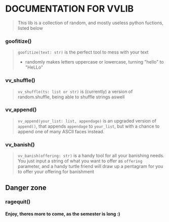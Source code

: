 # DOCUMENTATION FOR VVLIB

> This lib is a collection of random, and mostly useless python fuctions, listed below

### goofitize()

> `goofitize(text: str)` is the perfect tool to mess with your text </br>
> - randomly makes letters uppercase or lowercase, turning "hello" to "HeLLo"

### vv_shuffle()

> `vv_shuffle(ts: list or str)` is (currently) a version of random.shuffle, being able to shuffle strings aswell

### vv_append()

> `vv_append(your_list: list, appendage)` is an upgraded version of `append()`, that appends `appendage` to `your_list`, but with a chance to append one of many ASCII faces instead.

### vv_banish()

> `vv_banish(offering: str)` is a handy tool for all your banishing needs. You just input a string of what you want to offer as `offering` parameter, and a handy turtle friend will draw up a pentagram for you to offer your offering for banishment

## Danger zone
### ragequit()

#### Enjoy, theres more to come, as the semester is long :)
